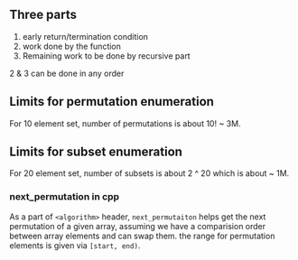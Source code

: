 

## Three parts

1. early return/termination condition
2. work done by the function
3. Remaining work to be done by recursive part

2 & 3 can be done in any order

## Limits for permutation enumeration

For 10 element set, number of permutations is about 10! ~ 3M.
## Limits for subset enumeration

For 20 element set, number of subsets is about 2 ^ 20 which is about ~ 1M.


### next_permutation in cpp

As a part of `<algorithm>` header,
`next_permutaiton` helps get the next permutation of a given array,
assuming we have a comparision order between array elements and can swap them.
the range for permutation elements is given via `[start, end)`.

